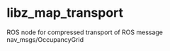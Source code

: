 libz_map_transport
==================

ROS node for compressed transport of ROS message nav_msgs/OccupancyGrid 
